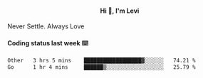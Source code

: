 <h4 style="text-align: center;">Hi 👋, I'm Levi</h4>  Never Settle. Always Love
<!---<img align="right" alt="Coding" width="300" src="https://i.pinimg.com/originals/81/17/8b/81178b47a8598f0c81c4799f2cdd4057.gif"></p> --->

#### Coding status last week ⌨️

<!--START_SECTION:waka-->

```txt
Other   3 hrs 5 mins    ██████████████████▓░░░░░░   74.21 %
Go      1 hr 4 mins     ██████▒░░░░░░░░░░░░░░░░░░   25.79 %
```

<!--END_SECTION:waka-->
